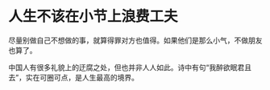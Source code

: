 # 人生不该在小节上浪费工夫

尽量别做自己不想做的事，就算得罪对方也值得。如果他们是那么小气，不做朋友也算了。

中国人有很多礼貌上的迂腐之处，但也并非人人如此。诗中有句“我醉欲眠君且去”，实在可圈可点，是人生最高的境界。